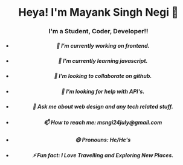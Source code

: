 # <h1 align="center">Heya! I'm Mayank Singh Negi 👋</h1>

### <h3 align="center">I'm a Student, Coder, Developer!!</h1>




- <h5 align="center">🔭 I’m currently working on frontend.</h5>
- <h5 align="center">🌱 I’m currently learning javascript.</h5>
- <h5 align="center">👯 I’m looking to collaborate on github.</h5>
- <h5 align="center">🤔 I’m looking for help with API's.</h5>
- <h5 align="center">💬 Ask me about web design and any tech related stuff.</h5>
- <h5 align="center">📫 How to reach me: msngi24july@gmail.com</h5>
- <h5 align="center">😄 Pronouns: He/He's</h5>
- <h5 align="center">⚡ Fun fact: I Love Travelling and Exploring New Places.</h5>

